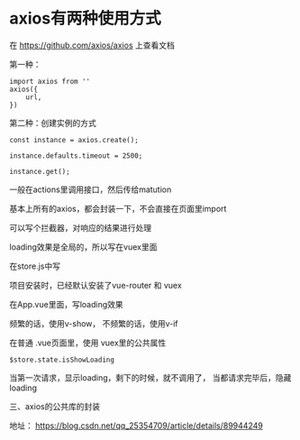 # axios有两种使用方式

在 https://github.com/axios/axios 上查看文档

第一种：

```
import axios from ''
axios({
    url,
})
```


第二种：创建实例的方式

```
const instance = axios.create();

instance.defaults.timeout = 2500;

instance.get();
```

一般在actions里调用接口，然后传给matution

基本上所有的axios，都会封装一下，不会直接在页面里import

可以写个拦截器，对响应的结果进行处理

loading效果是全局的，所以写在vuex里面

在store.js中写

项目安装时，已经默认安装了vue-router 和 vuex

在App.vue里面，写loading效果

频繁的话，使用v-show， 不频繁的话，使用v-if 

在普通 .vue页面里，使用 vuex里的公共属性

```
$store.state.isShowLoading
```

当第一次请求，显示loading，剩下的时候，就不调用了，
当都请求完毕后，隐藏loading


三、axios的公共库的封装

地址： https://blog.csdn.net/qq_25354709/article/details/89944249
